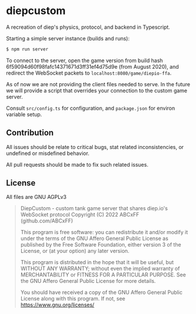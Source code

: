# diepcustom

A recreation of diep's physics, protocol, and backend in Typescript.

Starting a simple server instance (builds and runs):
```bash
$ npm run server
```

To connect to the server, open the game version from build hash 6f59094d60f98fafc14371671d3ff31ef4d75d9e (from August 2020), and redirect the WebSocket packets to `localhost:8080/game/diepio-ffa`.

As of now we are not providing the client files needed to serve. In the future we will provide a script that overrides your connection to the custom game server.

Consult `src/config.ts` for configuration, and `package.json` for environ variable setup.


## Contribution

All issues should be relate to critical bugs, stat related inconsistencies, or undefined or misdefined behavior.

All pull requests should be made to fix such related issues.

## License

All files are GNU AGPLv3
> DiepCustom - custom tank game server that shares diep.io's WebSocket protocol
> Copyright (C) 2022 ABCxFF (github.com/ABCxFF)
> 
> This program is free software: you can redistribute it and/or modify
> it under the terms of the GNU Affero General Public License as published
> by the Free Software Foundation, either version 3 of the License, or
> (at your option) any later version.
> 
> This program is distributed in the hope that it will be useful,
> but WITHOUT ANY WARRANTY; without even the implied warranty of
> MERCHANTABILITY or FITNESS FOR A PARTICULAR PURPOSE.  See the
> GNU Affero General Public License for more details.
> 
> You should have received a copy of the GNU Affero General Public License
> along with this program. If not, see <https://www.gnu.org/licenses/>
